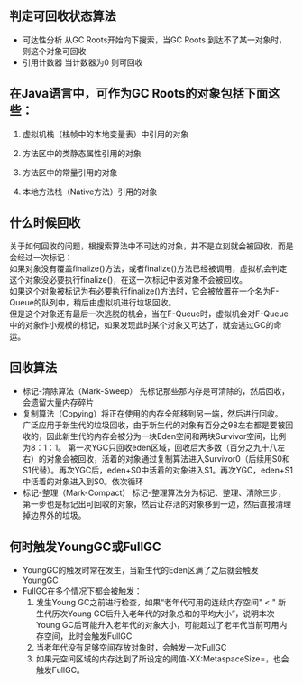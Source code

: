 ## 判定可回收状态算法
* 可达性分析
  从GC Roots开始向下搜索，当GC Roots 到达不了某一对象时，则这个对象可回收
* 引用计数器
  当计数器为0 则可回收
## 在Java语言中，可作为GC Roots的对象包括下面这些：

1. 虚拟机栈（栈帧中的本地变量表）中引用的对象

2. 方法区中的类静态属性引用的对象

3. 方法区中的常量引用的对象

4. 本地方法栈（Native方法）引用的对象 
## 什么时候回收
关于如何回收的问题，根搜索算法中不可达的对象，并不是立刻就会被回收，而是会经过一次标记：<br/>
如果对象没有覆盖finalize()方法，或者finalize()方法已经被调用，虚拟机会判定这个对象没必要执行finalize()，在这一次标记中该对象不会被回收。<br/>
如果这个对象被标记为有必要执行finalize()方法时，它会被放置在一个名为F-Queue的队列中，稍后由虚拟机进行垃圾回收。<br/>
但是这个对象还有最后一次逃脱的机会，当在F-Queue时，虚拟机会对F-Queue中的对象作小规模的标记，如果发现此时某个对象又可达了，就会逃过GC的命运。<br/>
## 回收算法
*  标记-清除算法（Mark-Sweep） 先标记那些那内存是可清除的，然后回收，会遗留大量内存碎片
* 复制算法（Copying）将正在使用的内存全部移到另一端，然后进行回收。<br/>
广泛应用于新生代的垃圾回收，由于新生代的对象有百分之98左右都是要被回收的，因此新生代的内存会被分为一块Eden空间和两块Survivor空间，比例为8：1：1。
第一次YGC只回收eden区域，回收后大多数（百分之九十八左右）的对象会被回收，活着的对象通过复制算法进入Survivor0（后续用S0和S1代替）。再次YGC后，eden+S0中活着的对象进入S1。再次YGC，eden+S1中活着的对象进入到S0。依次循环
*  标记-整理（Mark-Compact）
标记-整理算法分为标记、整理、清除三步，第一步也是标记出可回收的对象，然后让存活的对象移到一边，然后直接清理掉边界外的垃圾。
## 何时触发YoungGC或FullGC
* YoungGC的触发时常在发生，当新生代的Eden区满了之后就会触发YoungGC
* FullGC在多个情况下都会被触发：<br/>
	1. 发生Young GC之前进行检查，如果“老年代可用的连续内存空间" < " 新生代历次Young GC后升入老年代的对象总和的平均大小”，说明本次Young GC后可能升入老年代的对象大小，可能超过了老年代当前可用内存空间，此时会触发FullGC<br/>
	2. 当老年代没有足够空间存放对象时，会触发一次FullGC<br/>
	3. 如果元空间区域的内存达到了所设定的阈值-XX:MetaspaceSize=，也会触发FullGC。


